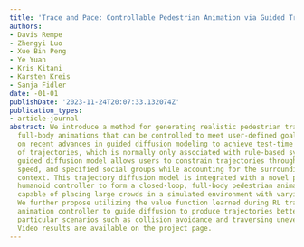 ```yaml
---
title: 'Trace and Pace: Controllable Pedestrian Animation via Guided Trajectory Diffusion'
authors:
- Davis Rempe
- Zhengyi Luo
- Xue Bin Peng
- Ye Yuan
- Kris Kitani
- Karsten Kreis
- Sanja Fidler
date: -01-01
publishDate: '2023-11-24T20:07:33.132074Z'
publication_types:
- article-journal
abstract: We introduce a method for generating realistic pedestrian trajectories and
  full-body animations that can be controlled to meet user-defined goals. We draw
  on recent advances in guided diffusion modeling to achieve test-time controllability
  of trajectories, which is normally only associated with rule-based systems. Our
  guided diffusion model allows users to constrain trajectories through target waypoints,
  speed, and specified social groups while accounting for the surrounding environment
  context. This trajectory diffusion model is integrated with a novel physics-based
  humanoid controller to form a closed-loop, full-body pedestrian animation system
  capable of placing large crowds in a simulated environment with varying terrains.
  We further propose utilizing the value function learned during RL training of the
  animation controller to guide diffusion to produce trajectories better suited for
  particular scenarios such as collision avoidance and traversing uneven terrain.
  Video results are available on the project page.
---
```

